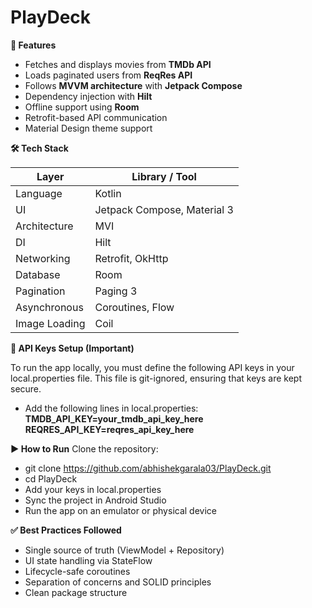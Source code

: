 # PlayDeck

**🚀 Features**

- Fetches and displays movies from **TMDb API**
- Loads paginated users from **ReqRes API**
- Follows **MVVM architecture** with **Jetpack Compose**
- Dependency injection with **Hilt**
- Offline support using **Room**
- Retrofit-based API communication
- Material Design theme support
  

**🛠 Tech Stack**

| Layer         | Library / Tool              |
|---------------|-----------------------------|
| Language      | Kotlin                      |
| UI            | Jetpack Compose, Material 3 |
| Architecture  | MVI                         |
| DI            | Hilt                        |
| Networking    | Retrofit, OkHttp            |
| Database      | Room                        |
| Pagination    | Paging 3                    |
| Asynchronous  | Coroutines, Flow            |
| Image Loading | Coil                        |


**🔐 API Keys Setup (Important)**

To run the app locally, you must define the following API keys in your local.properties file. This file is git-ignored, ensuring that keys are kept secure.

- Add the following lines in local.properties:
**TMDB_API_KEY=your_tmdb_api_key_here**
**REQRES_API_KEY=reqres_api_key_here**


**▶️ How to Run**
Clone the repository:

- git clone https://github.com/abhishekgarala03/PlayDeck.git
- cd PlayDeck
- Add your keys in local.properties
- Sync the project in Android Studio
- Run the app on an emulator or physical device

**✅ Best Practices Followed**

- Single source of truth (ViewModel + Repository)
- UI state handling via StateFlow
- Lifecycle-safe coroutines
- Separation of concerns and SOLID principles
- Clean package structure
